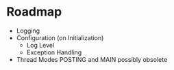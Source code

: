 # Roadmap
- Logging
- Configuration (on Initialization)
  - Log Level
  - Exception Handling
- Thread Modes POSTING and MAIN possibly obsolete

